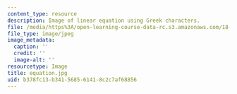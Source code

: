 ```yaml
---
content_type: resource
description: Image of linear equation using Greek characters.
file: /media/https%3A/open-learning-course-data-rc.s3.amazonaws.com/18-156-differential-analysis-spring-2004/b378fc13b341568561418c2c7af68856_equation.jpg
file_type: image/jpeg
image_metadata:
  caption: ''
  credit: ''
  image-alt: ''
resourcetype: Image
title: equation.jpg
uid: b378fc13-b341-5685-6141-8c2c7af68856
---
```

